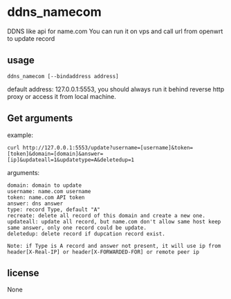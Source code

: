 # ddns_namecom
DDNS like api for name.com
You can run it on vps and call url from openwrt to update record

## usage
```
ddns_namecom [--bindaddress address]
```
default address: 127.0.0.1:5553, you should always run it behind reverse http proxy or access it from local machine.

## Get arguments
example:
```
curl http://127.0.0.1:5553/update?username=[username]&token=[token]&domain=[domain]&answer=[ip]&updateall=1&updatetype=A&deletedup=1
```
arguments:
```
domain: domain to update
username: name.com username
token: name.com API token
answer: dns answer
type: record Type, default "A"
recreate: delete all record of this domain and create a new one.
updateall: update all record, but name.com don't allow same host keep same answer, only one record could be update.
deletedup: delete record if dupcation record exist.

```
```
Note: if Type is A record and answer not present, it will use ip from header[X-Real-IP] or header[X-FORWARDED-FOR] or remote peer ip
```
## license
None
